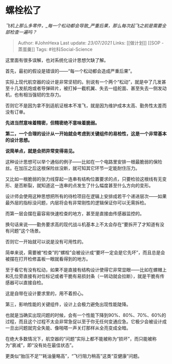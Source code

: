 # 螺栓松了
*飞机上那么多零件，_每一个松动都会导致_严重后果，那么每次起飞之前是需要全部检查一遍吗？*

> Author: #JohnHexa
Last update: *23/07/2021* 
Links: [[做计划]] [[SOP - 蒸蛋羹]]
Tags: #社科Social-Science 
  



这里面有很多误解，也对系统化设计思想欠缺了解。

首先，最初的假设是错误的——“每一个松动都会造成严重后果”。

实际上现代航空器的设计是非常坚韧的。别说有一个两个“松动”，就是中了几发甚至十几发航炮或者导弹碎片，被打掉一截机翼、失去一组舵面、甚至失去一侧发动机，也有相当强韧的生存力。

否则它不是因为拿不到适航证根本不准飞，就是因为维护成本太高、勤务性太差而没有订单。

**先进当然意味着精密，但精密绝不意味着脆弱。**

  

**第二，一个合理的设计从一开始就会考虑到关键组件的易检性，这是一个非常基本的设计思想。**

**说简单点，就是会把异常变得易见。**

这种设计思想可以举个通俗的例子——比如在一个电路里安排一根最脆弱的保险丝。在加压之后这根保险丝没断，就可知其它环节一定能耐住压力。

又比如一根脆弱的张力线穿起一连串有结构位置要求的点，只要检验这根线有无变形、是否断裂，就知道这一连串的点发生了什么幅度甚至什么方向的变形。

设计师会使用这种思想把所有的待检项目在逻辑上安排成若干个递进层次——如果最外层的指标没问题，内层将会有非常刚性的逻辑保证你可以无需拆检。

而第一层会摆在最容易快速检查的地方，甚至是直接由传感器监控的。

换句话来说——勤务要求高的现代战斗机基本上不太会存在“要拆开了才知道有没有问题”这个场景。

否则它一开始就可以说是没有可用性的。

简单来说，需要被“检查”的“螺栓”会被设计成“要坏一定会是它先坏”，而且总是会被摆在打开检修盖板一眼就看得到的地方。

至于看它有没有松动，如果不是直接有结构设计使得它非常显眼——比如在螺帽上和孔位旁直接有对位标记或者干脆有易损封条（一转动就会拉断），就是干脆有传感器可以直接自检。

这是自带在设计要求里的，用不着担心。

第三，影响性能的关键组件，设计上会极力避免出现性能陡降。

也就是当确实出现问题的时候，会有一个性能下降到90%、80%、70%、60%的过程，而且这个过程不太会非常急促以至于你无任何变通应急。它极少会被设计成一旦出问题就完全失能、像啪嗒一声关灯那样从全亮变成全暗。

在绝大多数情况下，航空器的“问题”实际上都不能被称为“损坏”，而只能被称为“衰减”，即“没有处在最佳状态”。

更类似“胎压不足”“耗油量略高”，“飞行阻力稍高”这类“亚健康”问题。